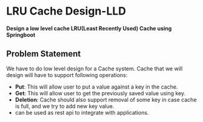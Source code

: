 # LRU Cache Design-LLD
#### Design a low level cache LRU(Least Recently Used) Cache using Springboot

## Problem Statement
We have to do low level design for a Cache system. Cache that we will design will have to support following operations:
* **Put**: This will allow user to put a value against a key in the cache.
* **Get**: This will allow user to get the previously saved value using key.
* **Deletion**: Cache should also support removal of some key in case cache is full, and we try to add new key value.
* can be used as rest api to integrate with applications.
